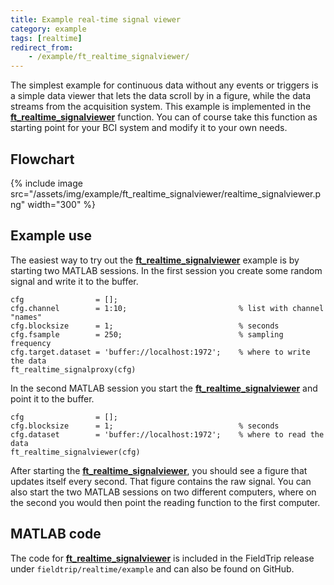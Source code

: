 ```yaml
---
title: Example real-time signal viewer
category: example
tags: [realtime]
redirect_from:
    - /example/ft_realtime_signalviewer/
---
```


The simplest example for continuous data without any events or triggers is a simple data viewer that lets the data scroll by in a figure, while the data streams from the acquisition system. This example is implemented in the **[ft_realtime_signalviewer](/reference/realtime/example/ft_realtime_signalviewer)** function. You can of course take this function as starting point for your BCI system and modify it to your own needs.

## Flowchart

{% include image src="/assets/img/example/ft_realtime_signalviewer/realtime_signalviewer.png" width="300" %}

## Example use

The easiest way to try out the **[ft_realtime_signalviewer](/reference/realtime/example/ft_realtime_signalviewer)** example is by starting two MATLAB sessions. In the first session you create some random signal and write it to the buffer.

    cfg                = [];
    cfg.channel        = 1:10;                         % list with channel "names"
    cfg.blocksize      = 1;                            % seconds
    cfg.fsample        = 250;                          % sampling frequency
    cfg.target.dataset = 'buffer://localhost:1972';    % where to write the data
    ft_realtime_signalproxy(cfg)

In the second MATLAB session you start the **[ft_realtime_signalviewer](/reference/realtime/example/ft_realtime_signalviewer)** and point it to the buffer.

    cfg                = [];
    cfg.blocksize      = 1;                            % seconds
    cfg.dataset        = 'buffer://localhost:1972';    % where to read the data
    ft_realtime_signalviewer(cfg)

After starting the **[ft_realtime_signalviewer](/reference/realtime/example/ft_realtime_signalviewer)**, you should see a figure that updates itself every second. That figure contains the raw signal. You can also start the two MATLAB sessions on two different computers, where on the second you would then point the reading function to the first computer.

## MATLAB code

The code for **[ft_realtime_signalviewer](/reference/realtime/example/ft_realtime_signalviewer)** is included in the FieldTrip release under `fieldtrip/realtime/example` and can also be found on GitHub.
